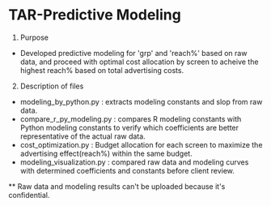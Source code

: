 # TAR-Predictive Modeling

1. Purpose
- Developed predictive modeling for 'grp' and 'reach%' based on raw data, and proceed with optimal cost allocation by screen to acheive the highest reach% based on total advertising costs.


2. Description of files
 - modeling_by_python.py
 : extracts modeling constants and slop from raw data.
 - compare_r_py_modeling.py
 : compares R modeling constants with Python modeling constants to verify which coefficients are better representative of the actual raw data.
 - cost_optimization.py
 : Budget allocation for each screen to maximize the advertising effect(reach%) within the same budget.
 - modeling_visualization.py
 : compared raw data and modeling curves with determined coefficients and constants before client review.

** Raw data and modeling results can't be uploaded because it's confidential.
